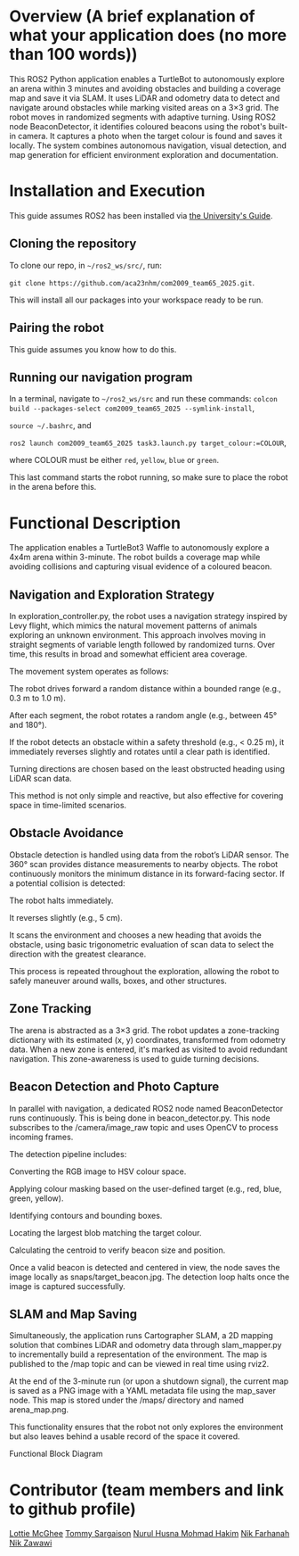 # Overview (A brief explanation of what your application does (no more than 100 words))
This ROS2 Python application enables a TurtleBot to autonomously explore an arena within 3 minutes and avoiding obstacles and building a coverage map and save it via SLAM. It uses LiDAR and odometry data to detect and navigate around obstacles while marking visited areas on a 3×3 grid. The robot moves in randomized segments with adaptive turning. Using ROS2 node BeaconDetector, it identifies coloured beacons using the robot's built-in camera. It captures a photo when the target colour is found and saves it locally. The system combines autonomous navigation, visual detection, and map generation for efficient environment exploration and documentation.

# Installation and Execution

This guide assumes ROS2 has been installed via [the University's Guide](https://tom-howard.github.io/com2009/ros/).

## Cloning the repository
To clone our repo, in `~/ros2_ws/src/`, run:

`git clone https://github.com/aca23nhm/com2009_team65_2025.git`.

This will install all our packages into your workspace ready to be run.

## Pairing the robot
This guide assumes you know how to do this.

## Running our navigation program

In a terminal, navigate to `~/ros2_ws/src` and run these commands:
`colcon build --packages-select com2009_team65_2025 --symlink-install`,

`source ~/.bashrc`, and

`ros2 launch com2009_team65_2025 task3.launch.py target_colour:=COLOUR`,

where COLOUR must be either `red`, `yellow`, `blue` or `green`.

This last command starts the robot running, so make sure to place the robot in the arena
before this.

# Functional Description
The application enables a TurtleBot3 Waffle to autonomously explore a 4x4m arena within 3-minute. The robot builds a coverage map while avoiding collisions and capturing visual evidence of a coloured beacon.

## Navigation and Exploration Strategy
In exploration_controller.py, the robot uses a navigation strategy inspired by Levy flight, which mimics the natural movement patterns of animals exploring an unknown environment. This approach involves moving in straight segments of variable length followed by randomized turns. Over time, this results in broad and somewhat efficient area coverage.

The movement system operates as follows:

The robot drives forward a random distance within a bounded range (e.g., 0.3 m to 1.0 m).

After each segment, the robot rotates a random angle (e.g., between 45° and 180°).

If the robot detects an obstacle within a safety threshold (e.g., < 0.25 m), it immediately reverses slightly and rotates until a clear path is identified.

Turning directions are chosen based on the least obstructed heading using LiDAR scan data.

This method is not only simple and reactive, but also effective for covering space in time-limited scenarios.

## Obstacle Avoidance
Obstacle detection is handled using data from the robot’s LiDAR sensor. The 360° scan provides distance measurements to nearby objects. The robot continuously monitors the minimum distance in its forward-facing sector. If a potential collision is detected:

The robot halts immediately.

It reverses slightly (e.g., 5 cm).

It scans the environment and chooses a new heading that avoids the obstacle, using basic trigonometric evaluation of scan data to select the direction with the greatest clearance.

This process is repeated throughout the exploration, allowing the robot to safely maneuver around walls, boxes, and other structures.

## Zone Tracking
The arena is abstracted as a 3×3 grid. The robot updates a zone-tracking dictionary with its estimated (x, y) coordinates, transformed from odometry data. When a new zone is entered, it's marked as visited to avoid redundant navigation. This zone-awareness is used to guide turning decisions.

## Beacon Detection and Photo Capture
In parallel with navigation, a dedicated ROS2 node named BeaconDetector runs continuously. This is being done in beacon_detector.py. This node subscribes to the /camera/image_raw topic and uses OpenCV to process incoming frames.

The detection pipeline includes:

Converting the RGB image to HSV colour space.

Applying colour masking based on the user-defined target (e.g., red, blue, green, yellow).

Identifying contours and bounding boxes.

Locating the largest blob matching the target colour.

Calculating the centroid to verify beacon size and position.

Once a valid beacon is detected and centered in view, the node saves the image locally as snaps/target_beacon.jpg. The detection loop halts once the image is captured successfully.

## SLAM and Map Saving
Simultaneously, the application runs Cartographer SLAM, a 2D mapping solution that combines LiDAR and odometry data through slam_mapper.py to incrementally build a representation of the environment. The map is published to the /map topic and can be viewed in real time using rviz2.

At the end of the 3-minute run (or upon a shutdown signal), the current map is saved as a PNG image with a YAML metadata file using the map_saver node. This map is stored under the /maps/ directory and named arena_map.png.

This functionality ensures that the robot not only explores the environment but also leaves behind a usable record of the space it covered.

Functional Block Diagram

# Contributor (team members and link to github profile)
[Lottie McGhee](https://github.com/drearyplane8)
[Tommy Sargaison](https://github.com/tommmicron)
[Nurul Husna Mohmad Hakim](https://github.com/aca23nhm)
[Nik Farhanah Nik Zawawi](https://github.com/anahnick)
